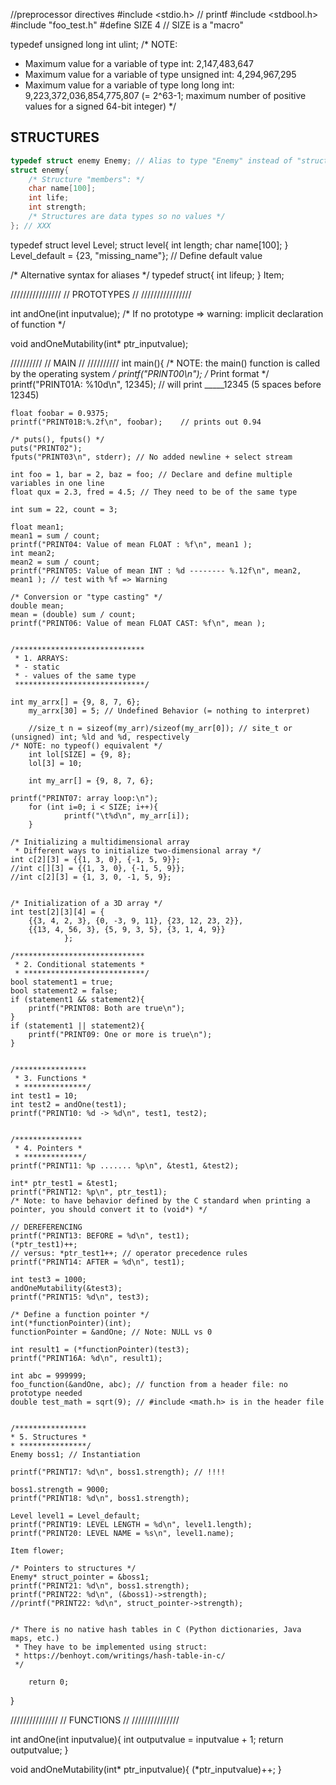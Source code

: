 //preprocessor directives
#include <stdio.h> // printf
#include <stdbool.h>
#include "foo_test.h"
#define SIZE 4 // SIZE is a "macro"

typedef unsigned long int ulint;
/* NOTE:
 * Maximum value for a variable of type int:                       2,147,483,647
 * Maximum value for a variable of type unsigned int:              4,294,967,295
 * Maximum value for a variable of type long long int: 9,223,372,036,854,775,807 (= 2^63-1; maximum number of positive values for a signed 64-bit integer)
*/


## STRUCTURES

```C
typedef struct enemy Enemy; // Alias to type "Enemy" instead of "struct enemy"
struct enemy{
	/* Structure "members": */
	char name[100];
	int life;
	int strength;
	/* Structures are data types so no values */
}; // XXX
```

typedef struct level Level;
struct level{
	int length;
	char name[100];
} Level_default = {23, "missing_name"}; // Define default value


/* Alternative syntax for aliases */
typedef struct{
	int lifeup;
} Item;


////////////////
// PROTOTYPES //
////////////////

int andOne(int inputvalue);
/* If no prototype => warning: implicit declaration of function */

void andOneMutability(int* ptr_inputvalue);


//////////
// MAIN //
//////////
int main(){
/* NOTE: the main() function is called by the operating system */
        printf("PRINT00\n");
	/* Print format */
	printf("PRINT01A: %10d\n", 12345); // will print _____12345 (5 spaces before 12345)

	float foobar = 0.9375;
	printf("PRINT01B:%.2f\n", foobar);    // prints out 0.94

	/* puts(), fputs() */
	puts("PRINT02");
	fputs("PRINT03\n", stderr); // No added newline + select stream

	int foo = 1, bar = 2, baz = foo; // Declare and define multiple variables in one line
	float qux = 2.3, fred = 4.5; // They need to be of the same type

	int sum = 22, count = 3;

	float mean1;
	mean1 = sum / count;
	printf("PRINT04: Value of mean FLOAT : %f\n", mean1 );
	int mean2;
	mean2 = sum / count;
	printf("PRINT05: Value of mean INT : %d -------- %.12f\n", mean2, mean1 ); // test with %f => Warning

	/* Conversion or "type casting" */
	double mean;
	mean = (double) sum / count;
	printf("PRINT06: Value of mean FLOAT CAST: %f\n", mean );


	/*****************************
	 * 1. ARRAYS:
	 * - static
	 * - values of the same type
	 *****************************/

	int my_arrx[] = {9, 8, 7, 6};
        my_arrx[30] = 5; // Undefined Behavior (= nothing to interpret)

        //size_t n = sizeof(my_arr)/sizeof(my_arr[0]); // site_t or (unsigned) int; %ld and %d, respectively
	/* NOTE: no typeof() equivalent */
        int lol[SIZE] = {9, 8};
        lol[3] = 10;
        
        int my_arr[] = {9, 8, 7, 6};

	printf("PRINT07: array loop:\n");
        for (int i=0; i < SIZE; i++){
                printf("\t%d\n", my_arr[i]);
        }

	/* Initializing a multidimensional array
	 * Different ways to initialize two-dimensional array */
	int c[2][3] = {{1, 3, 0}, {-1, 5, 9}}; 
	//int c[][3] = {{1, 3, 0}, {-1, 5, 9}};
	//int c[2][3] = {1, 3, 0, -1, 5, 9};


	/* Initialization of a 3D array */
	int test[2][3][4] = {
		{{3, 4, 2, 3}, {0, -3, 9, 11}, {23, 12, 23, 2}},
		{{13, 4, 56, 3}, {5, 9, 3, 5}, {3, 1, 4, 9}}
				};

	/*****************************
	 * 2. Conditional statements *
	 * ***************************/
	bool statement1 = true;
	bool statement2 = false;
	if (statement1 && statement2){
		printf("PRINT08: Both are true\n");
	}
	if (statement1 || statement2){
		printf("PRINT09: One or more is true\n");
	}


	/****************
	 * 3. Functions *
	 * **************/
	int test1 = 10;
	int test2 = andOne(test1);
	printf("PRINT10: %d -> %d\n", test1, test2);


	/***************
	 * 4. Pointers *
	 * *************/
	printf("PRINT11: %p ....... %p\n", &test1, &test2);

	int* ptr_test1 = &test1;
	printf("PRINT12: %p\n", ptr_test1);
	/* Note: to have behavior defined by the C standard when printing a pointer, you should convert it to (void*) */

	// DEREFERENCING
	printf("PRINT13: BEFORE = %d\n", test1);
	(*ptr_test1)++;
	// versus: *ptr_test1++; // operator precedence rules
	printf("PRINT14: AFTER = %d\n", test1);

	int test3 = 1000;
	andOneMutability(&test3);
	printf("PRINT15: %d\n", test3);

	/* Define a function pointer */
	int(*functionPointer)(int);
	functionPointer = &andOne; // Note: NULL vs 0

	int result1 = (*functionPointer)(test3);
	printf("PRINT16A: %d\n", result1);

	int abc = 999999;
	foo_function(&andOne, abc); // function from a header file: no prototype needed
	double test_math = sqrt(9); // #include <math.h> is in the header file


	/****************
	* 5. Structures *
	* ***************/
	Enemy boss1; // Instantiation
	
	printf("PRINT17: %d\n", boss1.strength); // !!!!

	boss1.strength = 9000;
	printf("PRINT18: %d\n", boss1.strength);

	Level level1 = Level_default;
	printf("PRINT19: LEVEL LENGTH = %d\n", level1.length);
	printf("PRINT20: LEVEL NAME = %s\n", level1.name);

	Item flower;

	/* Pointers to structures */
	Enemy* struct_pointer = &boss1;
	printf("PRINT21: %d\n", boss1.strength);
	printf("PRINT22: %d\n", (&boss1)->strength);
	//printf("PRINT22: %d\n", struct_pointer->strength);


	/* There is no native hash tables in C (Python dictionaries, Java maps, etc.)
	 * They have to be implemented using struct:
	 * https://benhoyt.com/writings/hash-table-in-c/
	 */

        return 0;
}


///////////////
// FUNCTIONS //
///////////////

int andOne(int inputvalue){
	int outputvalue = inputvalue + 1;
	return outputvalue;
}

void andOneMutability(int* ptr_inputvalue){
	(*ptr_inputvalue)++;
}

